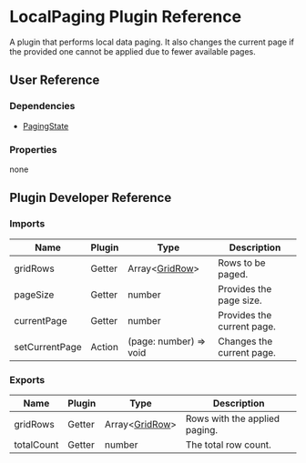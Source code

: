 # LocalPaging Plugin Reference

A plugin that performs local data paging. It also changes the current page if the provided one cannot be applied due to fewer available pages.

## User Reference

### Dependencies

- [PagingState](paging-state.md)

### Properties

none

## Plugin Developer Reference

### Imports

Name | Plugin | Type | Description
-----|--------|------|------------
gridRows | Getter | Array&lt;[GridRow](grid.md#grid-row)&gt; | Rows to be paged.
pageSize | Getter | number | Provides the page size.
currentPage | Getter | number | Provides the current page.
setCurrentPage | Action | (page: number) => void | Changes the current page.

### Exports

Name | Plugin | Type | Description
-----|--------|------|------------
gridRows | Getter | Array&lt;[GridRow](grid.md#grid-row)&gt; | Rows with the applied paging.
totalCount | Getter | number | The total row count.
